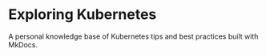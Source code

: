 # Exploring Kubernetes
A personal knowledge base of Kubernetes tips and best practices built with MkDocs.

